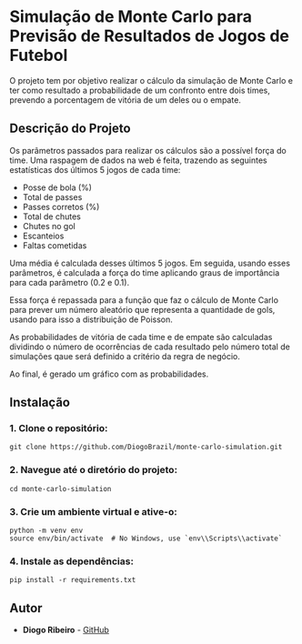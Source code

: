 # Simulação de Monte Carlo para Previsão de Resultados de Jogos de Futebol

O projeto tem por objetivo realizar o cálculo da simulação de Monte Carlo e ter como resultado a probabilidade de um confronto entre dois times, prevendo a porcentagem de vitória de um deles ou o empate.

## Descrição do Projeto

Os parâmetros passados para realizar os cálculos são a possível força do time. Uma raspagem de dados na web é feita, trazendo as seguintes estatísticas dos últimos 5 jogos de cada time:

- Posse de bola (%)
- Total de passes
- Passes corretos (%)
- Total de chutes
- Chutes no gol
- Escanteios
- Faltas cometidas

Uma média é calculada desses últimos 5 jogos. Em seguida, usando esses parâmetros, é calculada a força do time aplicando graus de importância para cada parâmetro (0.2 e 0.1).

Essa força é repassada para a função que faz o cálculo de Monte Carlo para prever um número aleatório que representa a quantidade de gols, usando para isso a distribuição de Poisson.

As probabilidades de vitória de cada time e de empate são calculadas dividindo o número de ocorrências de cada resultado pelo número total de simulações qaue será definido a critério da regra de negócio.

Ao final, é gerado um gráfico com as probabilidades.

## Instalação

### 1. Clone o repositório:

  ```
  git clone https://github.com/DiogoBrazil/monte-carlo-simulation.git
  ```

### 2. Navegue até o diretório do projeto:

  ```
  cd monte-carlo-simulation
 ```

### 3. Crie um ambiente virtual e ative-o:

  ```
  python -m venv env
  source env/bin/activate  # No Windows, use `env\\Scripts\\activate`
 ```

### 4. Instale as dependências:

  ```
  pip install -r requirements.txt
 ```

## Autor

- **Diogo Ribeiro** - [GitHub](https://github.com/DiogoBrazil)
